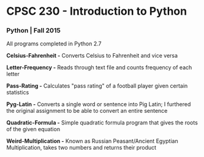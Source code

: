 # CPSC 230 - Introduction to Python
### Python | Fall 2015

All programs completed in Python 2.7

__Celsius-Fahrenheit -__ Converts Celsius to Fahrenheit and vice versa

__Letter-Frequency -__ Reads through text file and counts frequency of each letter

__Pass-Rating -__ Calculates "pass rating" of a football player given certain statistics

__Pyg-Latin -__ Converts a single word or sentence into Pig Latin; I furthered the original assignment to be able to convert an entire sentence

__Quadratic-Formula -__ Simple quadratic formula program that gives the roots of the given equation

__Weird-Multiplication -__ Known as Russian Peasant/Ancient Egyptian Multiplication, takes two numbers and returns their product
